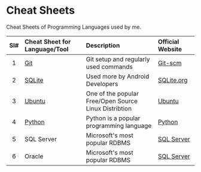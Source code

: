 # Cheat Sheets

Cheat Sheets of Programming Languages used by me.


| Sl# | Cheat Sheet for Language/Tool | Description | Official Website |
|:---:|:-----------|:---------|:------------|
| 1 | [Git](./Git.md) | Git setup and regularly used commands | [Git-scm](https://git-scm.com/) |
| 2 | [SQLite](./SQLite.md) | Used more by Android Developers | [SQLite.org](https://www.sqlite.org/index.html) |
| 3 | [Ubuntu](./Ubuntu.md) | One of the popular Free/Open Source Linux Distribtion | [Ubuntu](https://ubuntu.com/) |
| 4 | [Python](./Python.md) | Python is a popular programming language | [Python](https://www.python.org/) |
| 5 | SQL Server | Microsoft's most popular RDBMS | [SQL Server](https://www.microsoft.com/sql-server/) |
| 6 | Oracle | Microsoft's most popular RDBMS | [SQL Server](https://www.microsoft.com/sql-server/) |